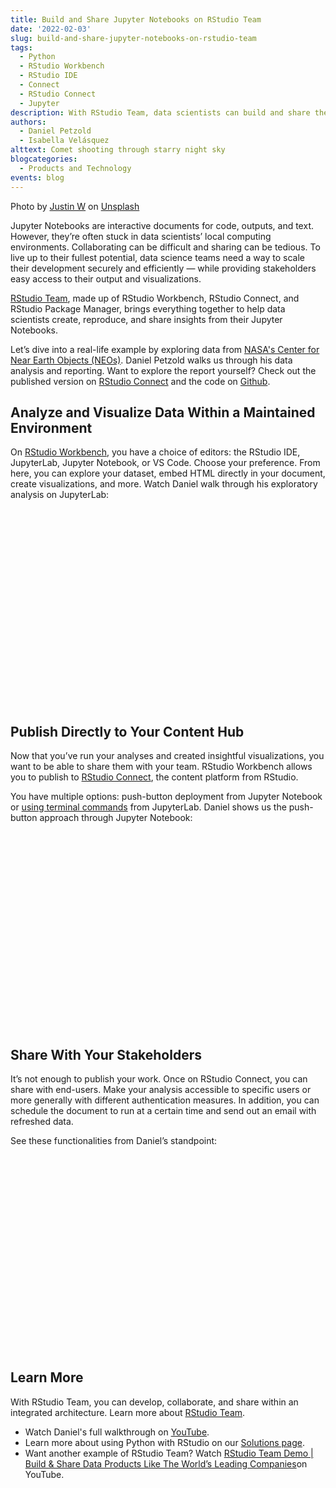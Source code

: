 ```yaml
---
title: Build and Share Jupyter Notebooks on RStudio Team
date: '2022-02-03'
slug: build-and-share-jupyter-notebooks-on-rstudio-team
tags:
  - Python
  - RStudio Workbench
  - RStudio IDE
  - Connect
  - RStudio Connect
  - Jupyter
description: With RStudio Team, data scientists can build and share their work within an integrated architecture.
authors:
  - Daniel Petzold
  - Isabella Velásquez
alttext: Comet shooting through starry night sky
blogcategories:
  - Products and Technology
events: blog
---
```

Photo by <a href="https://unsplash.com/@jayphoto?utm_source=unsplash&utm_medium=referral&utm_content=creditCopyText">Justin W</a> on <a href="https://unsplash.com/?utm_source=unsplash&utm_medium=referral&utm_content=creditCopyText">Unsplash</a>

Jupyter Notebooks are interactive documents for code, outputs, and text. However, they’re often stuck in data scientists’ local computing environments. Collaborating can be difficult and sharing can be tedious. To live up to their fullest potential, data science teams need a way to scale their development securely and efficiently — while providing stakeholders easy access to their output and visualizations.

<a href="https://www.rstudio.com/products/team/" target = "_blank">RStudio Team</a>, made up of RStudio Workbench, RStudio Connect, and RStudio Package Manager, brings everything together to help data scientists create, reproduce, and share insights from their Jupyter Notebooks. 

Let’s dive into a real-life example by exploring data from <a href="https://cneos.jpl.nasa.gov/about/" target = "_blank">NASA's Center for Near Earth Objects (NEOs)</a>. Daniel Petzold walks us through his data analysis and reporting. Want to explore the report yourself? Check out the published version on <a href="https://colorado.rstudio.com/rsc/space-tracker/" target = "_blank">RStudio Connect</a> and the code on <a href="https://github.com/danielpetzold/space-tracker" target = "_blank">Github</a>.

## Analyze and Visualize Data Within a Maintained Environment

On <a href="https://www.rstudio.com/products/workbench/" target = "_blank">RStudio Workbench</a>, you have a choice of editors: the RStudio IDE, JupyterLab, Jupyter Notebook, or VS Code. Choose your preference. From here, you can explore your dataset, embed HTML directly in your document, create visualizations, and more. Watch Daniel walk through his exploratory analysis on JupyterLab:

<script src="https://fast.wistia.com/embed/medias/90ce73qe52.jsonp" async></script><script src="https://fast.wistia.com/assets/external/E-v1.js" async></script><div class="wistia_responsive_padding" style="padding:62.5% 0 0 0;position:relative;"><div class="wistia_responsive_wrapper" style="height:100%;left:0;position:absolute;top:0;width:100%;"><div class="wistia_embed wistia_async_90ce73qe52 videoFoam=true" style="height:100%;position:relative;width:100%"><div class="wistia_swatch" style="height:100%;left:0;opacity:0;overflow:hidden;position:absolute;top:0;transition:opacity 200ms;width:100%;"><img src="https://fast.wistia.com/embed/medias/90ce73qe52/swatch" style="filter:blur(5px);height:100%;object-fit:contain;width:100%;" alt="" aria-hidden="true" onload="this.parentNode.style.opacity=1;" /></div></div></div></div>

## Publish Directly to Your Content Hub

Now that you’ve run your analyses and created insightful visualizations, you want to be able to share them with your team. RStudio Workbench allows you to publish to <a href="https://www.rstudio.com/products/connect/" target = "_blank">RStudio Connect</a>, the content platform from RStudio. 

You have multiple options: push-button deployment from Jupyter Notebook or <a href="https://docs.rstudio.com/how-to-guides/users/basic/publish-jupyter-notebook/" target = "_blank">using terminal commands</a> from JupyterLab. Daniel shows us the push-button approach through Jupyter Notebook:

<script src="https://fast.wistia.com/embed/medias/5il9gez25g.jsonp" async></script><script src="https://fast.wistia.com/assets/external/E-v1.js" async></script><div class="wistia_responsive_padding" style="padding:62.5% 0 0 0;position:relative;"><div class="wistia_responsive_wrapper" style="height:100%;left:0;position:absolute;top:0;width:100%;"><div class="wistia_embed wistia_async_5il9gez25g videoFoam=true" style="height:100%;position:relative;width:100%"><div class="wistia_swatch" style="height:100%;left:0;opacity:0;overflow:hidden;position:absolute;top:0;transition:opacity 200ms;width:100%;"><img src="https://fast.wistia.com/embed/medias/5il9gez25g/swatch" style="filter:blur(5px);height:100%;object-fit:contain;width:100%;" alt="" aria-hidden="true" onload="this.parentNode.style.opacity=1;" /></div></div></div></div>

## Share With Your Stakeholders

It’s not enough to publish your work. Once on RStudio Connect, you can share with end-users. Make your analysis accessible to specific users or more generally with different authentication measures. In addition, you can schedule the document to run at a certain time and send out an email with refreshed data.

See these functionalities from Daniel’s standpoint:

<script src="https://fast.wistia.com/embed/medias/nd7yubhla5.jsonp" async></script><script src="https://fast.wistia.com/assets/external/E-v1.js" async></script><div class="wistia_responsive_padding" style="padding:62.5% 0 0 0;position:relative;"><div class="wistia_responsive_wrapper" style="height:100%;left:0;position:absolute;top:0;width:100%;"><div class="wistia_embed wistia_async_nd7yubhla5 videoFoam=true" style="height:100%;position:relative;width:100%"><div class="wistia_swatch" style="height:100%;left:0;opacity:0;overflow:hidden;position:absolute;top:0;transition:opacity 200ms;width:100%;"><img src="https://fast.wistia.com/embed/medias/nd7yubhla5/swatch" style="filter:blur(5px);height:100%;object-fit:contain;width:100%;" alt="" aria-hidden="true" onload="this.parentNode.style.opacity=1;" /></div></div></div></div>

## Learn More

With RStudio Team, you can develop, collaborate, and share within an integrated architecture. Learn more about <a href="https://www.rstudio.com/products/team/" target = "_blank">RStudio Team</a>.

* Watch Daniel's full walkthrough on <a href="https://youtu.be/x8Wf8qXAGDI" target = "_blank">YouTube</a>.
* Learn more about using Python with RStudio on our <a href="https://solutions.rstudio.com/python/" target = "_blank">Solutions page</a>.
* Want another example of RStudio Team? Watch <a href="https://www.youtube.com/watch?v=VrF9EdgiSy8" target = "_blank">RStudio Team Demo | Build & Share Data Products Like The World’s Leading Companies</a>on YouTube.

